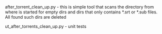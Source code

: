 after_torrent_clean_up.py - this is simple tool that scans the directory from where is started for
empty dirs and dirs that only contains *.srt or *.sub files. All found such dirs are deleted

ut_after_torrents_clean_up.py - unit tests